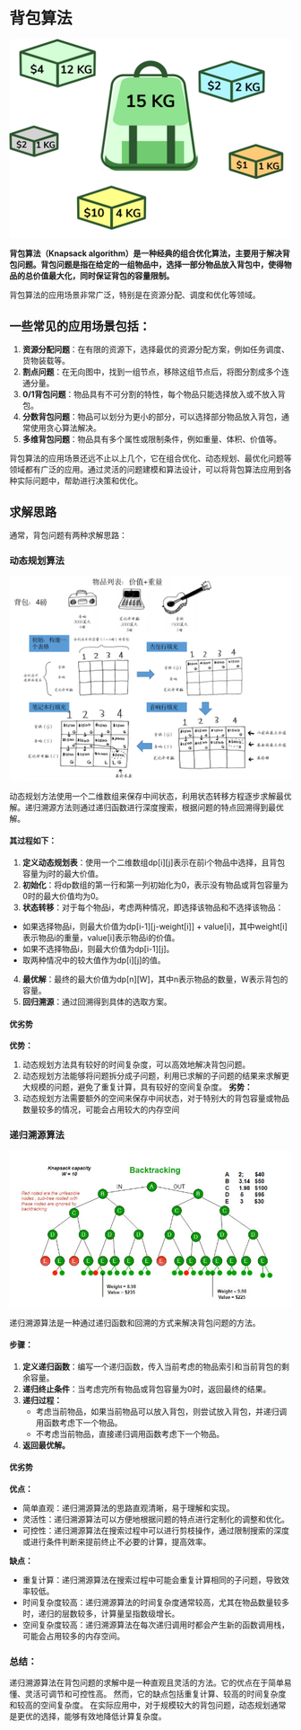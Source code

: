 # 背包算法

![Knapsack](../../../resources/images/knapsack.png)

**背包算法（Knapsack algorithm）是一种经典的组合优化算法，主要用于解决背包问题。背包问题是指在给定的一组物品中，选择一部分物品放入背包中，使得物品的总价值最大化，同时保证背包的容量限制。**

背包算法的应用场景非常广泛，特别是在资源分配、调度和优化等领域。

## 一些常见的应用场景包括：

1. **资源分配问题**：在有限的资源下，选择最优的资源分配方案，例如任务调度、货物装载等。
2. **割点问题**：在无向图中，找到一组节点，移除这组节点后，将图分割成多个连通分量。
3. **0/1背包问题**：物品具有不可分割的特性，每个物品只能选择放入或不放入背包。
4. **分数背包问题**：物品可以划分为更小的部分，可以选择部分物品放入背包，通常使用贪心算法解决。
5. **多维背包问题**：物品具有多个属性或限制条件，例如重量、体积、价值等。

背包算法的应用场景还远不止以上几个，它在组合优化、动态规划、最优化问题等领域都有广泛的应用。通过灵活的问题建模和算法设计，可以将背包算法应用到各种实际问题中，帮助进行决策和优化。

## 求解思路

通常，背包问题有两种求解思路：

### 动态规划算法

![Dynamic Planning](../../../resources/images/dynmic-planning.png)

动态规划方法使用一个二维数组来保存中间状态，利用状态转移方程逐步求解最优解。递归溯源方法则通过递归函数进行深度搜索，根据问题的特点回溯得到最优解。

#### 其过程如下：

1. **定义动态规划表**：使用一个二维数组dp[i][j]表示在前i个物品中选择，且背包容量为j时的最大价值。
2. **初始化**：将dp数组的第一行和第一列初始化为0，表示没有物品或背包容量为0时的最大价值均为0。
3. **状态转移**：对于每个物品i，考虑两种情况，即选择该物品和不选择该物品：
  * 如果选择物品i，则最大价值为dp[i-1][j-weight[i]] + value[i]，其中weight[i]表示物品i的重量，value[i]表示物品i的价值。
  * 如果不选择物品i，则最大价值为dp[i-1][j]。
  * 取两种情况中的较大值作为dp[i][j]的值。
4. **最优解**：最终的最大价值为dp[n][W]，其中n表示物品的数量，W表示背包的容量。
5. **回归溯源**：通过回溯得到具体的选取方案。

#### 优劣势

**优势：**
1. 动态规划方法具有较好的时间复杂度，可以高效地解决背包问题。
2. 动态规划方法能够将问题拆分成子问题，利用已求解的子问题的结果来求解更大规模的问题，避免了重复计算，具有较好的空间复杂度。
**劣势：**
3. 动态规划方法需要额外的空间来保存中间状态，对于特别大的背包容量或物品数量较多的情况，可能会占用较大的内存空间


### 递归溯源算法

![backtracking](../../../resources/images/knapsack-backtracking.jpeg)

递归溯源算法是一种通过递归函数和回溯的方式来解决背包问题的方法。

#### 步骤：
1. **定义递归函数**：编写一个递归函数，传入当前考虑的物品索引和当前背包的剩余容量。
2. **递归终止条件**：当考虑完所有物品或背包容量为0时，返回最终的结果。 
3. **递归过程：**
    - 考虑当前物品，如果当前物品可以放入背包，则尝试放入背包，并递归调用函数考虑下一个物品。
    - 不考虑当前物品，直接递归调用函数考虑下一个物品。
4. **返回最优解。**

#### 优劣势

**优点：**
- 简单直观：递归溯源算法的思路直观清晰，易于理解和实现。
- 灵活性：递归溯源算法可以方便地根据问题的特点进行定制化的调整和优化。
- 可控性：递归溯源算法在搜索过程中可以进行剪枝操作，通过限制搜索的深度或进行条件判断来提前终止不必要的计算，提高效率。

**缺点：**
- 重复计算：递归溯源算法在搜索过程中可能会重复计算相同的子问题，导致效率较低。
- 时间复杂度较高：递归溯源算法的时间复杂度通常较高，尤其在物品数量较多时，递归的层数较多，计算量呈指数级增长。
- 空间复杂度较高：递归溯源算法在每次递归调用时都会产生新的函数调用栈，可能会占用较多的内存空间。

### 总结：

递归溯源算法在背包问题的求解中是一种直观且灵活的方法。它的优点在于简单易懂、灵活可调节和可控性高。
然而，它的缺点包括重复计算、较高的时间复杂度和较高的空间复杂度。
在实际应用中，对于规模较大的背包问题，动态规划通常是更优的选择，能够有效地降低计算复杂度。
